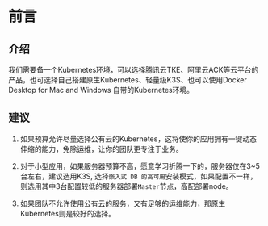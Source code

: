 # 前言

## 介绍

我们需要备一个Kubernetes环境，可以选择腾讯云TKE、阿里云ACK等云平台的产品，也可选择自己搭建原生Kubernetes、轻量级K3S、也可以使用Docker Desktop for Mac and Windows 自带的Kubernetes环境。

## 建议

1. 如果预算允许尽量选择公有云的Kubernetes，这将使你的应用拥有一键动态伸缩的能力，免除运维，让你的团队更专注于业务。

2. 对于小型应用，如果服务器预算不高，愿意学习折腾一下的，服务器仅在3~5台左右，建议选用K3S, 选择`嵌入式 DB 的高可用`安装模式，如果配置不一样，则选用其中3台配置较低的服务器部署`Master`节点，高配部署node。

3. 如果团队不允许使用公有云的服务，又有足够的运维能力，那原生Kubernetes则是较好的选择。
